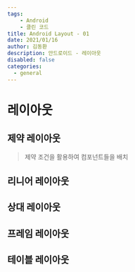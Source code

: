 ```yaml
---
tags: 
    - Android
    - 클린 코드
title: Android Layout - 01
date: 2021/01/16
author: 김동환
description: 안드로이드 - 레이아웃
disabled: false
categories:
  - general
---
```


# 레이아웃

## 제약 레이아웃
> 제약 조건을 활용하여 컴포넌트들을 배치

## 리니어 레이아웃

## 상대 레이아웃

## 프레임 레이아웃

## 테이블 레이아웃

